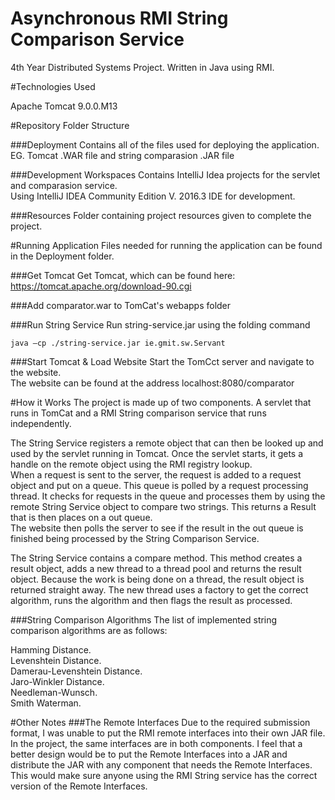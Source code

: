 # Asynchronous RMI String Comparison Service
4th Year Distributed Systems Project. Written in Java using RMI.

#Technologies Used

Apache Tomcat 9.0.0.M13

#Repository Folder Structure

###Deployment
Contains all of the files used for deploying the application. EG. Tomcat .WAR file and string comparasion .JAR file

###Development Workspaces
Contains IntelliJ Idea projects for the servlet and comparasion service.  
Using IntelliJ IDEA Community Edition V. 2016.3 IDE for development.

###Resources
Folder containing project resources given to complete the project.

#Running Application
Files needed for running the application can be found in the Deployment folder.

###Get Tomcat
Get Tomcat, which can be found here: https://tomcat.apache.org/download-90.cgi

###Add comparator.war to TomCat's webapps folder

###Run String Service
Run string-service.jar using the folding command
```
java –cp ./string-service.jar ie.gmit.sw.Servant
```
###Start Tomcat & Load Website
Start the TomCct server and navigate to the website.<br>
The website can be found at the address localhost:8080/comparator<br>

#How it Works
The project is made up of two components. A servlet that runs in TomCat and a RMI String comparison service that runs independently.

The String Service registers a remote object that can then be looked up and used by the servlet running in Tomcat. Once the servlet starts, it gets a handle on the remote object using the RMI registry lookup.<br>
When a request is sent to the server, the request is added to a request object and put on a queue. This queue is polled by a request processing thread. It checks for requests in the queue and processes them by using the remote String Service object to compare two strings. This returns a Result that is then places on a out queue.<br>
The website then polls the server to see if the result in the out queue is finished being processed by the String Comparison Service.

The String Service contains a compare method. This method creates a result object, adds a new thread to a thread pool and returns the result object. Because the work is being done on a thread, the result object is returned straight away. The new thread uses a factory to get the correct algorithm, runs the algorithm and then flags the result as processed.

###String Comparison Algorithms
The list of implemented string comparison algorithms are as follows:

Hamming Distance.<br>
Levenshtein Distance.<br>
Damerau-Levenshtein Distance.<br>
Jaro-Winkler Distance.<br>
Needleman-Wunsch.<br>
Smith Waterman.

#Other Notes
###The Remote Interfaces
Due to the required submission format, I was unable to put the RMI remote interfaces into their own JAR file. In the project, the same interfaces are in both components. I feel that a better design would be to put the Remote Interfaces into a JAR and distribute the JAR with any component that needs the Remote Interfaces. This would make sure anyone using the RMI String service has the correct version of the Remote Interfaces.

